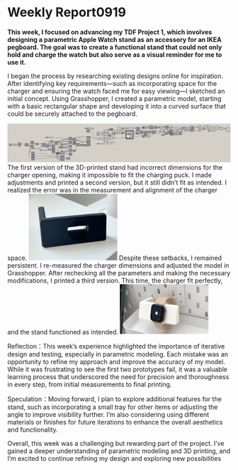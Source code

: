 # Weekly Report0919

**This week, I focused on advancing my TDF Project 1, which involves designing a parametric Apple Watch stand as an accessory for an IKEA pegboard. The goal was to create a functional stand that could not only hold and charge the watch but also serve as a visual reminder for me to use it.**

I began the process by researching existing designs online for inspiration. After identifying key requirements—such as incorporating space for the charger and ensuring the watch faced me for easy viewing—I sketched an initial concept. Using Grasshopper, I created a parametric model, starting with a basic rectangular shape and developing it into a curved surface that could be securely attached to the pegboard.

<img width="600" alt="first try" src="assets/09191.png">
The first version of the 3D-printed stand had incorrect dimensions for the charger opening, making it impossible to fit the charging puck. I made adjustments and printed a second version, but it still didn’t fit as intended. I realized the error was in the measurement and alignment of the charger space.

<img width="200" alt="first try" src="assets/09192.pic.jpg">
Despite these setbacks, I remained persistent. I re-measured the charger dimensions and adjusted the model in Grasshopper. After rechecking all the parameters and making the necessary modifications, I printed a third version. This time, the charger fit perfectly, and the stand functioned as intended.

<img width="200" alt="first try" src="assets/09193.pic.jpg">

Reflection：This week’s experience highlighted the importance of iterative design and testing, especially in parametric modeling. Each mistake was an opportunity to refine my approach and improve the accuracy of my model. While it was frustrating to see the first two prototypes fail, it was a valuable learning process that underscored the need for precision and thoroughness in every step, from initial measurements to final printing.

Speculation：Moving forward, I plan to explore additional features for the stand, such as incorporating a small tray for other items or adjusting the angle to improve visibility further. I’m also considering using different materials or finishes for future iterations to enhance the overall aesthetics and functionality.

Overall, this week was a challenging but rewarding part of the project. I’ve gained a deeper understanding of parametric modeling and 3D printing, and I’m excited to continue refining my design and exploring new possibilities
